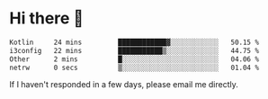 # Hi there 👋
<!--START_SECTION:waka-->

```txt
Kotlin     24 mins         ████████████▓░░░░░░░░░░░░   50.15 %
i3config   22 mins         ███████████▒░░░░░░░░░░░░░   44.75 %
Other      2 mins          █░░░░░░░░░░░░░░░░░░░░░░░░   04.06 %
netrw      0 secs          ▒░░░░░░░░░░░░░░░░░░░░░░░░   01.04 %
```

<!--END_SECTION:waka-->

If I haven't responded in a few days, please email me directly. 
